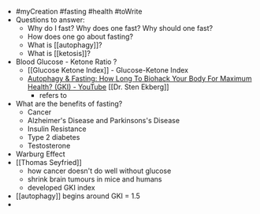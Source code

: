 - #myCreation #fasting #health #toWrite
- Questions to answer:
	- Why do I fast? Why does one fast? Why should one fast?
	- How does one go about fasting?
	- What is [[autophagy]]?
	- What is [[ketosis]]?
- Blood Glucose - Ketone Ratio ?
	- [[Glucose Ketone Index]] - Glucose-Ketone Index
	- [Autophagy & Fasting: How Long To Biohack Your Body For Maximum Health? (GKI) - YouTube](https://www.youtube.com/watch?v=96dv7Xrgksw) [[Dr. Sten Ekberg]]
		- refers to
- What are the benefits of fasting?
	- Cancer
	- Alzheimer's Disease and Parkinsons's Disease
	- Insulin Resistance
	- Type 2 diabetes
	- Testosterone
- Warburg Effect
- [[Thomas Seyfried]]
	- how cancer doesn't do well without glucose
	- shrink brain tumours in mice and humans
	- developed GKI index
- [[autophagy]] begins around GKI = 1.5
-